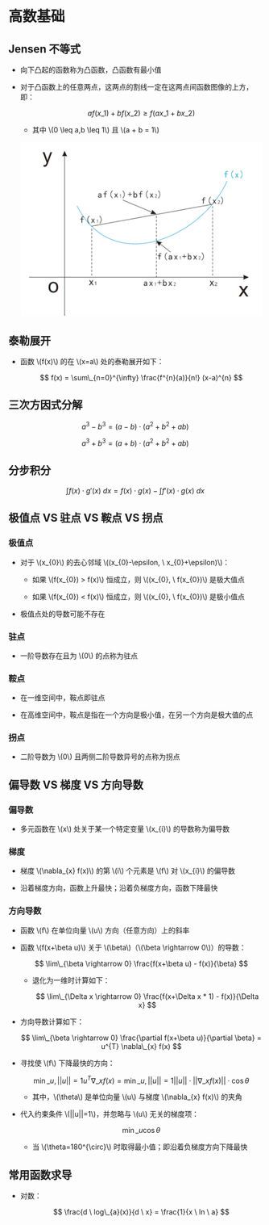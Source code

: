 <script type="text/javascript" src="http://cdn.mathjax.org/mathjax/latest/MathJax.js?config=default"></script>

# 高数基础

## Jensen 不等式

- 向下凸起的函数称为凸函数，凸函数有最小值

- 对于凸函数上的任意两点，这两点的割线一定在这两点间函数图像的上方，即：

	$$ a f(x\_{1}) + b f(x\_{2}) \geq f(a x\_{1} + b x\_{2}) $$
	
	- 其中 \\(0 \leq a,b \leq 1\\) 且 \\(a + b = 1\\)

	![img](images/convex.png)

## 泰勒展开

- 函数 \\(f(x)\\) 的在 \\(x=a\\) 处的泰勒展开如下：

	$$ f(x) = \sum\_{n=0}^{\infty} \frac{f^{n}(a)}{n!} (x-a)^{n} $$

## 三次方因式分解

$$ a^{3} - b^{3} = (a-b) \cdot \left( a^{2} + b^{2} + ab \right) $$

$$ a^{3} + b^{3} = (a+b) \cdot \left( a^{2} + b^{2} + ab \right) $$
 
## 分步积分

$$ \int f(x) \cdot g'(x) \ dx = f(x) \cdot g(x) - \int f'(x) \cdot g(x) \ dx $$

## 极值点 VS 驻点 VS 鞍点 VS 拐点

### 极值点

- 对于 \\(x\_{0}\\) 的去心邻域 \\((x\_{0}-\epsilon, \ x\_{0}+\epsilon)\\)：

	- 如果 \\(f(x\_{0}) > f(x)\\) 恒成立，则 \\((x\_{0}, \ f(x\_{0})\\) 是极大值点

	- 如果 \\(f(x\_{0}) < f(x)\\) 恒成立，则 \\((x\_{0}, \ f(x\_{0})\\) 是极小值点

- 极值点处的导数可能不存在

### 驻点

- 一阶导数存在且为 \\(0\\) 的点称为驻点

### 鞍点

- 在一维空间中，鞍点即驻点

- 在高维空间中，鞍点是指在一个方向是极小值，在另一个方向是极大值的点

### 拐点

- 二阶导数为 \\(0\\) 且两侧二阶导数异号的点称为拐点

## 偏导数 VS 梯度 VS 方向导数

### 偏导数

- 多元函数在 \\(x\\) 处关于某一个特定变量 \\(x\_{i}\\) 的导数称为偏导数

### 梯度

- 梯度 \\(\nabla\_{x} f(x)\\) 的第 \\(i\\) 个元素是 \\(f\\) 对 \\(x\_{i}\\) 的偏导数

- 沿着梯度方向，函数上升最快；沿着负梯度方向，函数下降最快

### 方向导数

- 函数 \\(f\\) 在单位向量 \\(u\\) 方向（任意方向）上的斜率

- 函数 \\(f(x+\beta u)\\) 关于 \\(\beta\\)（\\(\beta \rightarrow 0\\)）的导数：

	$$ \lim\_{\beta \rightarrow 0} \frac{f(x+\beta u) - f(x)}{\beta} $$

	- 退化为一维时计算如下：

		$$ \lim\_{\Delta x \rightarrow 0} \frac{f(x+\Delta x * 1) - f(x)}{\Delta x} $$

- 方向导数计算如下：

	$$ \lim\_{\beta \rightarrow 0} \frac{\partial f(x+\beta u)}{\partial \beta} = u^{T} \nabla\_{x} f(x) $$

- 寻找使 \\(f\\) 下降最快的方向：

	$$ \min\_{u, ||u||=1} u^{T} \nabla\_{x} f(x) = \min\_{u, ||u||=1} ||u|| \cdot ||\nabla\_{x} f(x)|| \cdot \cos \theta $$
	
	- 其中，\\(\theta\\) 是单位向量 \\(u\\) 与梯度 \\(\nabla\_{x} f(x)\\) 的夹角

- 代入约束条件 \\(||u||=1\\)，并忽略与 \\(u\\) 无关的梯度项：

	$$ \min\_{u} \cos \theta $$

	- 当 \\(\theta=180^{\circ}\\) 时取得最小值；即沿着负梯度方向下降最快

## 常用函数求导

- 对数：

	$$ \frac{d \ log\_{a}(x)}{d \ x} = \frac{1}{x \ ln \ a} $$